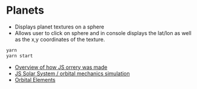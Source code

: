 # Planets

- Displays planet textures on a sphere
- Allows user to click on sphere and in console displays the lat/lon as well as the x,y coordinates of the texture.

```sh
yarn
yarn start
```


- [Overview of how JS orrery was made](http://lab.la-grange.ca/en/building-jsorrery-a-javascript-webgl-solar-system)
- [JS Solar System / orbital mechanics simulation](https://github.com/mgvez/jsorrery)
- [Orbital Elements](https://en.wikipedia.org/wiki/Orbital_elements)
